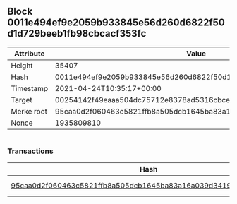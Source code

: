 ## Block 0011e494ef9e2059b933845e56d260d6822f50d1d729beeb1fb98cbcacf353fc

Attribute | Value
--- | ---
Height | 35407
Hash | 0011e494ef9e2059b933845e56d260d6822f50d1d729beeb1fb98cbcacf353fc
Timestamp | 2021-04-24T10:35:17+00:00
Target | 00254142f49eaaa504dc75712e8378ad5316cbcead634704b3734b6271167cc4
Merke root | 95caa0d2f060463c5821ffb8a505dcb1645ba83a16a039d341958287bf0f35d4
Nonce | 1935809810

```

```

### Transactions

Hash | Amount
--- | ---
[95caa0d2f060463c5821ffb8a505dcb1645ba83a16a039d341958287bf0f35d4](95caa0d2f060463c5821ffb8a505dcb1645ba83a16a039d341958287bf0f35d4.md) | 10.00000000 SKEPTI 
